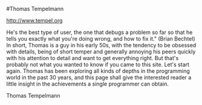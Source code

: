 #Thomas Tempelmann

http://www.tempel.org

He's the best type of user, the one that debugs a problem so far so that he tells you exactly what you're doing wrong, and how to fix it." (Brian Bechtel)
In short, Thomas is a guy in his early 50s, with the tendency to be obsessed with details, being of short temper and generally annoying his peers quickly with his attention to detail and want to get everything right.
But that's probably not what you wanted to know if you came to this site. Let's start again.
Thomas has been exploring all kinds of depths in the programming world in the past 30 years, and this page shall give the interested reader a little insight in the achievements a single programmer can obtain.

Thomas Tempelmann
